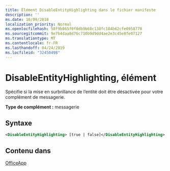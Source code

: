 ```yaml
---
title: Élément DisableEntityHighlighting dans le fichier manifeste
description: ''
ms.date: 10/09/2018
localization_priority: Normal
ms.openlocfilehash: 58f9b865f0f8db9b68c138fc184b62cfe0958778
ms.sourcegitcommit: 9e7b4daa8d76c710b9d9dd4ae2e3c45e8fe07127
ms.translationtype: MT
ms.contentlocale: fr-FR
ms.lasthandoff: 04/24/2019
ms.locfileid: "32450498"
---
```

# <a name="disableentityhighlighting-element"></a>DisableEntityHighlighting, élément

Spécifie si la mise en surbrillance de l’entité doit être désactivée pour votre complément de messagerie.

**Type de complément :** messagerie

## <a name="syntax"></a>Syntaxe

```XML
<DisableEntityHighlighting> [true | false]</DisableEntityHighlighting>
```

## <a name="contained-in"></a>Contenu dans

[OfficeApp](officeapp.md)

